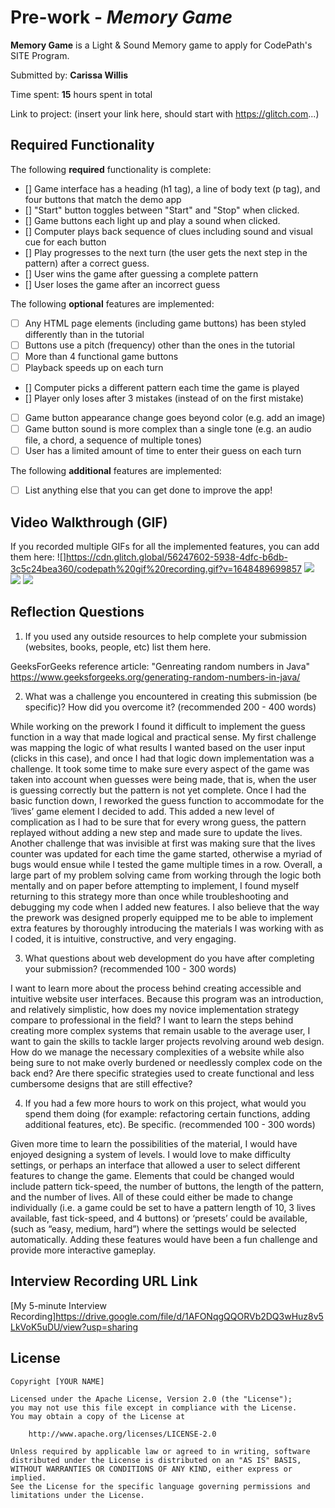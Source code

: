 # Pre-work - *Memory Game*

**Memory Game** is a Light & Sound Memory game to apply for CodePath's SITE Program. 

Submitted by: **Carissa Willis**

Time spent: **15** hours spent in total

Link to project: (insert your link here, should start with https://glitch.com...)

## Required Functionality

The following **required** functionality is complete:

* [] Game interface has a heading (h1 tag), a line of body text (p tag), and four buttons that match the demo app
* [] "Start" button toggles between "Start" and "Stop" when clicked. 
* [] Game buttons each light up and play a sound when clicked. 
* [] Computer plays back sequence of clues including sound and visual cue for each button
* [] Play progresses to the next turn (the user gets the next step in the pattern) after a correct guess. 
* [] User wins the game after guessing a complete pattern
* [] User loses the game after an incorrect guess

The following **optional** features are implemented:

* [ ] Any HTML page elements (including game buttons) has been styled differently than in the tutorial
* [ ] Buttons use a pitch (frequency) other than the ones in the tutorial
* [ ] More than 4 functional game buttons
* [ ] Playback speeds up on each turn
* [] Computer picks a different pattern each time the game is played
* [] Player only loses after 3 mistakes (instead of on the first mistake)
* [ ] Game button appearance change goes beyond color (e.g. add an image)
* [ ] Game button sound is more complex than a single tone (e.g. an audio file, a chord, a sequence of multiple tones)
* [ ] User has a limited amount of time to enter their guess on each turn

The following **additional** features are implemented:

- [ ] List anything else that you can get done to improve the app!

## Video Walkthrough (GIF)

If you recorded multiple GIFs for all the implemented features, you can add them here:
![]https://cdn.glitch.global/56247602-5938-4dfc-b6db-3c5c24bea360/codepath%20gif%20recording.gif?v=1648489699857
![](gif2-link-here)
![](gif3-link-here)
![](gif4-link-here)

## Reflection Questions
1. If you used any outside resources to help complete your submission (websites, books, people, etc) list them here. 

GeeksForGeeks reference article: "Genreating random numbers in Java" https://www.geeksforgeeks.org/generating-random-numbers-in-java/

2. What was a challenge you encountered in creating this submission (be specific)? How did you overcome it? (recommended 200 - 400 words) 

While working on the prework I found it difficult to implement the guess function in a way that made logical and practical sense. My first challenge was mapping the logic of what results I wanted based on the user input (clicks in this case), and once I had that logic down implementation was a challenge. It took some time to make sure every aspect of the game was taken into account when guesses were being made, that is, when the user is guessing correctly but the pattern is not yet complete. Once I had the basic function down, I reworked the guess function to accommodate for the ‘lives’ game element I decided to add. This added a new level of complication as I had to be sure that for every wrong guess, the pattern replayed without adding a new step and made sure to update the lives. Another challenge that was invisible at first was making sure that the lives counter was updated for each time the game started, otherwise a myriad of bugs would ensue while I tested the game multiple times in a row. Overall, a large part of my problem solving came from working through the logic both mentally and on paper before attempting to implement, I found myself returning to this strategy more than once while troubleshooting and debugging my code when I added new features. I also believe that the way the prework was designed properly equipped me to be able to implement extra features by thoroughly introducing the materials I was working with as I coded, it is intuitive, constructive, and very engaging.

3. What questions about web development do you have after completing your submission? (recommended 100 - 300 words) 

I want to learn more about the process behind creating accessible and intuitive website user interfaces. Because this program was an introduction, and relatively simplistic, how does my novice implementation strategy compare to professional in the field? I want to learn the steps behind creating more complex systems that remain usable to the average user, I want to gain the skills to tackle larger projects revolving around web design. 
How do we manage the necessary complexities of a website while also being sure to not make overly burdened or needlessly complex code on the back end? Are there specific strategies used to create functional and less cumbersome designs that are still effective?

4. If you had a few more hours to work on this project, what would you spend them doing (for example: refactoring certain functions, adding additional features, etc). Be specific. (recommended 100 - 300 words) 

Given more time to learn the possibilities of the material, I would have enjoyed designing a system of levels. I would love to make difficulty settings, or perhaps an interface that allowed a user to select different features to change the game. Elements that could be changed would include pattern tick-speed, the number of buttons, the length of the pattern, and the number of lives. All of these could either be made to change individually (i.e. a game could be set to have a pattern length of 10, 3 lives available, fast tick-speed, and 4 buttons) or ‘presets’ could be available, (such as “easy, medium, hard”) where the settings would be selected automatically. Adding these features would have been a fun challenge and provide more interactive gameplay.



## Interview Recording URL Link

[My 5-minute Interview Recording]https://drive.google.com/file/d/1AFONqgQQORVb2DQ3wHuz8v5LkVoK5uDU/view?usp=sharing


## License

    Copyright [YOUR NAME]

    Licensed under the Apache License, Version 2.0 (the "License");
    you may not use this file except in compliance with the License.
    You may obtain a copy of the License at

        http://www.apache.org/licenses/LICENSE-2.0

    Unless required by applicable law or agreed to in writing, software
    distributed under the License is distributed on an "AS IS" BASIS,
    WITHOUT WARRANTIES OR CONDITIONS OF ANY KIND, either express or implied.
    See the License for the specific language governing permissions and
    limitations under the License.
